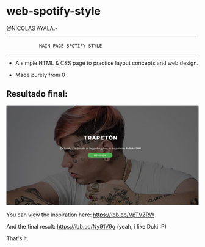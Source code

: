 # web-spotify-style

@NICOLAS AYALA.-

********************************************************************

                MAIN PAGE SPOTIFY STYLE
                
********************************************************************

- A simple HTML & CSS page to practice layout concepts and web design.

- Made purely from 0

## Resultado final: 
![Resultado_Final](https://github.com/klitown/web-spotify-style/blob/master/result.png)

You can view the inspiration here: https://ibb.co/VpTVZRW

And the final result: https://ibb.co/Ny91V9g (yeah, i like Duki :P)

That's it.
